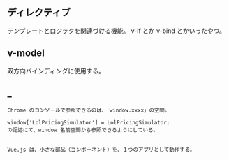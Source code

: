 ## ディレクティブ
テンプレートとロジックを関連づける機能。
v-if とか v-bind とかいったやつ。



## v-model
双方向バインディングに使用する。



## _
```
Chrome のコンソールで参照できるのは、「window.xxxx」の空間。

window['LolPricingSimulator'] = LolPricingSimulator;
の記述にて、window 名前空間から参照できるようにしている。


Vue.js は、小さな部品（コンポーネント）を、１つのアプリとして動作する。
```


## <script> タグに async / defer を付けた場合のタイミング
https://qiita.com/phanect/items/82c85ea4b8f9c373d684



## prototype.init


## Document.querySelector()
https://developer.mozilla.org/ja/docs/Web/API/Document/querySelector

JavaScriptから任意のHTML要素を検出・取得することができるメソッド。

指定されたセレクターまたはセレクターのグループに一致する、文書内の最初の Element を返します。




## Vue.component
```
グローバルに登録する事で、全てのコンポーネントから使用できる。

Vue.component('my-conponent', {
	template :'<p>MyComponent</p>'
} );
Vue.component('selectTerm', termTemplate);


第１引数：カスタムタグに使用する名前
第２引数：コンポーネントのオプションオブジェクト
```

## Vue.component
<https://v1-jp.vuejs.org/guide/components.html>

独自のタグを作成し、機能を追加していく事ができる。  
```
        var myData = require('./my-component.js').default;
        var myTemplate = Vue.extend(myData);
        Vue.component('selectPlan', myTemplate);



        <div class="aaaaa">
            <dl class="bbbbb">
                <dt class="ccccc">何かのヘッダ的な</dt>
                <dd class="ddddd">
                    <select-plan :plans="plans"></select-plan>
                </dd>
            </dl>
        </div>
```

## Vue.extend( options )
https://vuejs.org/v2/api/#Vue-extend



## ライフサイクルフック
あらかじめ登録した処理を、Vueインスタンスの特定のタイミングで自動的に呼び出す。

＜1系からの移行＞    
compiled  -> mounted

<https://jp.vuejs.org/v2/guide/migration.html#compiled-%E7%BD%AE%E3%81%8D%E6%8F%9B%E3%81%88>



compiled 置き換え


## $dispatch
コンポーネント間のイベント通信。  
1系のみ。2は廃止。  
